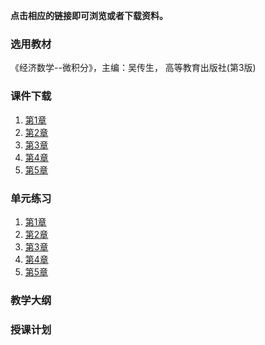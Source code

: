 **点击相应的链接即可浏览或者下载资料。**

### 选用教材

《经济数学--微积分》，主编：吴传生， 高等教育出版社(第3版)

### 课件下载

1. <a href='./docs/ppt_chap1.pdf'>第1章</a> 
2. <a href='./docs/ppt_chap2.pdf'>第2章</a>
3. <a href='./docs/ppt_chap3.pdf'>第3章</a> 
4. <a href='./docs/ppt_chap4.pdf'>第4章</a>
5. <a href='./docs/ppt_chap5.pdf'>第5章</a>   

### 单元练习

1. <a href='./docs/xsim_chap1.pdf'>第1章</a> 
2. <a href='./docs/xsim_chap2.pdf'>第2章</a>
3. <a href='./docs/xsim_chap3.pdf'>第3章</a>
4. <a href='./docs/xsim_chap4.pdf'>第4章</a>
5. <a href='./docs/xsim_chap5.pdf'>第5章</a>

### 教学大纲

### 授课计划
